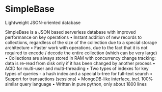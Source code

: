 # SimpleBase
Lightweight JSON-oriented database

SimpleBase is a JSON based serverless database with improved performance on key operations
• Instant addition of new records to collections, regardless of the size of the collection due to a special storage architecture
• Faster work with operations, due to the fact that it is not required to encode / decode the entire collection (which can be very large)
• Collections are always stored in RAM with concurrency change tracking: data is re-read from disk only if it has been changed by another process
• ACID for multi-user and multi-threading
• Two types of indexes for key types of queries - a hash index and a special b-tree for full-text search
• Support for transactions (sessions)
• MongoDB-like interface, incl. 100% similar query language
• Written in pure python, only about 1800 lines
